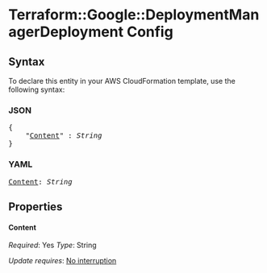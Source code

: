 # Terraform::Google::DeploymentManagerDeployment Config

## Syntax

To declare this entity in your AWS CloudFormation template, use the following syntax:

### JSON

<pre>
{
    "<a href="#content" title="Content">Content</a>" : <i>String</i>
}
</pre>

### YAML

<pre>
<a href="#content" title="Content">Content</a>: <i>String</i>
</pre>

## Properties

#### Content

_Required_: Yes
_Type_: String

_Update requires_: [No interruption](https://docs.aws.amazon.com/AWSCloudFormation/latest/UserGuide/using-cfn-updating-stacks-update-behaviors.html#update-no-interrupt)

